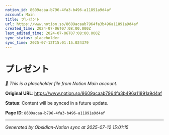 ```yaml
---
notion_id: 8609acaa-b796-4fa3-b496-a11891a9d4af
account: Main
title: プレゼント
url: https://www.notion.so/8609acaab7964fa3b496a11891a9d4af
created_time: 2024-07-06T07:08:00.000Z
last_edited_time: 2024-07-06T07:08:00.000Z
sync_status: placeholder
sync_time: 2025-07-12T15:01:15.024379
---
```


# プレゼント

*🔄 This is a placeholder file from Notion Main account.*

**Original URL**: https://www.notion.so/8609acaab7964fa3b496a11891a9d4af

**Status**: Content will be synced in a future update.

**Page ID**: `8609acaa-b796-4fa3-b496-a11891a9d4af`

---

*Generated by Obsidian-Notion sync at 2025-07-12 15:01:15*
